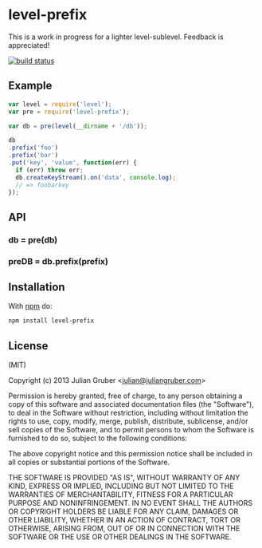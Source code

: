
# level-prefix

This is a work in progress for a lighter level-sublevel. Feedback is appreciated!

[![build status](https://secure.travis-ci.org/juliangruber/level-prefix.png)](http://travis-ci.org/juliangruber/level-prefix)

## Example

```js
var level = require('level');
var pre = require('level-prefix');

var db = pre(level(__dirname + '/db'));

db
.prefix('foo')
.prefix('bar')
.put('key', 'value', function(err) {
  if (err) throw err;
  db.createKeyStream().on('data', console.log);
  // => foobarkey
});
```

## API

### db = pre(db)

### preDB = db.prefix(prefix)

## Installation

With [npm](https://npmjs.org) do:

```bash
npm install level-prefix
```

## License

(MIT)

Copyright (c) 2013 Julian Gruber &lt;julian@juliangruber.com&gt;

Permission is hereby granted, free of charge, to any person obtaining a copy of
this software and associated documentation files (the "Software"), to deal in
the Software without restriction, including without limitation the rights to
use, copy, modify, merge, publish, distribute, sublicense, and/or sell copies
of the Software, and to permit persons to whom the Software is furnished to do
so, subject to the following conditions:

The above copyright notice and this permission notice shall be included in all
copies or substantial portions of the Software.

THE SOFTWARE IS PROVIDED "AS IS", WITHOUT WARRANTY OF ANY KIND, EXPRESS OR
IMPLIED, INCLUDING BUT NOT LIMITED TO THE WARRANTIES OF MERCHANTABILITY,
FITNESS FOR A PARTICULAR PURPOSE AND NONINFRINGEMENT. IN NO EVENT SHALL THE
AUTHORS OR COPYRIGHT HOLDERS BE LIABLE FOR ANY CLAIM, DAMAGES OR OTHER
LIABILITY, WHETHER IN AN ACTION OF CONTRACT, TORT OR OTHERWISE, ARISING FROM,
OUT OF OR IN CONNECTION WITH THE SOFTWARE OR THE USE OR OTHER DEALINGS IN THE
SOFTWARE.
